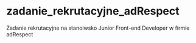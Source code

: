 # zadanie_rekrutacyjne_adRespect

Zadanie rekrutacyjne na stanoiwsko Junior Front-end Developer w firmie adRespect
